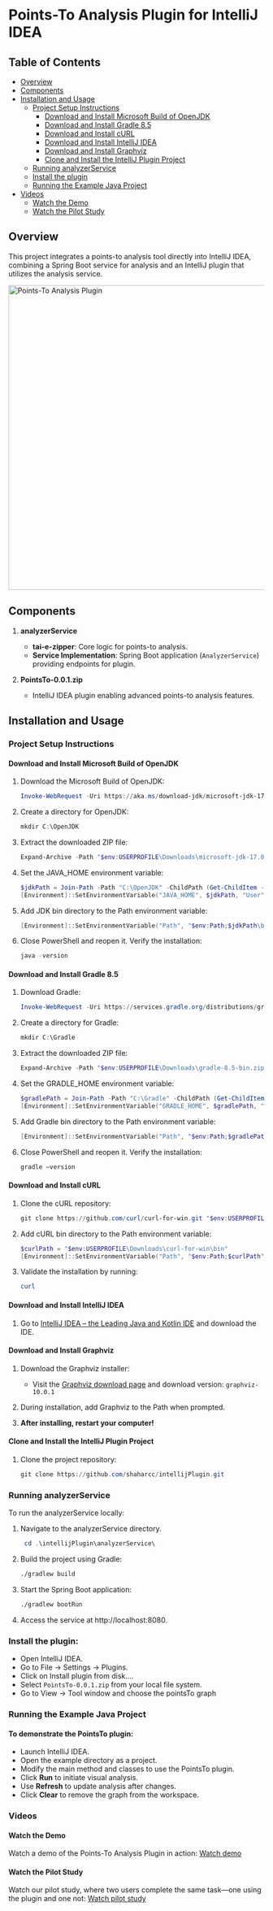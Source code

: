 # Points-To Analysis Plugin for IntelliJ IDEA

## Table of Contents
- [Overview](#overview)
- [Components](#components)
- [Installation and Usage](#installation-and-usage)
  - [Project Setup Instructions](#project-setup-instructions)
    - [Download and Install Microsoft Build of OpenJDK](#download-and-install-microsoft-build-of-openjdk)
    - [Download and Install Gradle 8.5](#download-and-install-gradle-85)
    - [Download and Install cURL](#download-and-install-curl)
    - [Download and Install IntelliJ IDEA](#download-and-install-intellij-idea)
    - [Download and Install Graphviz](#download-and-install-graphviz)
    - [Clone and Install the IntelliJ Plugin Project](#clone-and-install-the-intellij-plugin-project)
  - [Running analyzerService](#running-analyzerservice)
  - [Install the plugin](#install-the-plugin)
  - [Running the Example Java Project](#running-the-example-java-project)
- [Videos](#videos)
  - [Watch the Demo](#watch-the-demo)
  - [Watch the Pilot Study](#watch-the-pilot-study)

## Overview
This project integrates a points-to analysis tool directly into IntelliJ IDEA, combining a Spring Boot service for analysis and an IntelliJ plugin that utilizes the analysis service.


<img src="https://github.com/shaharcc/intellijPlugin/assets/100072700/17d361f0-b881-4123-8945-d0b00c25abe5" alt="Points-To Analysis Plugin" width="600">

## Components
1. **analyzerService**
   - **tai-e-zipper**: Core logic for points-to analysis.
   - **Service Implementation**: Spring Boot application (`AnalyzerService`) providing endpoints for plugin.

2. **PointsTo-0.0.1.zip**
   - IntelliJ IDEA plugin enabling advanced points-to analysis features.

## Installation and Usage

### Project Setup Instructions

#### Download and Install Microsoft Build of OpenJDK

1. Download the Microsoft Build of OpenJDK:
    ```powershell
    Invoke-WebRequest -Uri https://aka.ms/download-jdk/microsoft-jdk-17.0.11-windows-x64.zip -OutFile "$env:USERPROFILE\Downloads\microsoft-jdk-17.0.11-windows-x64.zip"
    ```

2. Create a directory for OpenJDK:
    ```powershell
    mkdir C:\OpenJDK
    ```

3. Extract the downloaded ZIP file:
    ```powershell
    Expand-Archive -Path "$env:USERPROFILE\Downloads\microsoft-jdk-17.0.11-windows-x64.zip" -DestinationPath C:\OpenJDK
    ```

4. Set the JAVA_HOME environment variable:
    ```powershell
    $jdkPath = Join-Path -Path "C:\OpenJDK" -ChildPath (Get-ChildItem -Path "C:\OpenJDK" | Where-Object {$_.PSIsContainer} | Select-Object -First 1).Name
    [Environment]::SetEnvironmentVariable("JAVA_HOME", $jdkPath, "User")
    ```

5. Add JDK bin directory to the Path environment variable:
    ```powershell
    [Environment]::SetEnvironmentVariable("Path", "$env:Path;$jdkPath\bin", "User")
    ```

6. Close PowerShell and reopen it. Verify the installation:
    ```powershell
    java -version
    ```

#### Download and Install Gradle 8.5

1. Download Gradle:
    ```powershell
    Invoke-WebRequest -Uri https://services.gradle.org/distributions/gradle-8.5-bin.zip -OutFile "$env:USERPROFILE\Downloads\gradle-8.5-bin.zip"
    ```

2. Create a directory for Gradle:
    ```powershell
    mkdir C:\Gradle
    ```

3. Extract the downloaded ZIP file:
    ```powershell
    Expand-Archive -Path "$env:USERPROFILE\Downloads\gradle-8.5-bin.zip" -DestinationPath C:\Gradle
    ```

4. Set the GRADLE_HOME environment variable:
    ```powershell
    $gradlePath = Join-Path -Path "C:\Gradle" -ChildPath (Get-ChildItem -Path "C:\Gradle" | Where-Object {$_.PSIsContainer} | Select-Object -First 1).Name
    [Environment]::SetEnvironmentVariable("GRADLE_HOME", $gradlePath, "User")
    ```

5. Add Gradle bin directory to the Path environment variable:
    ```powershell
    [Environment]::SetEnvironmentVariable("Path", "$env:Path;$gradlePath\bin", "User")
    ```

6. Close PowerShell and reopen it. Verify the installation:
    ```powershell
    gradle –version
    ```

#### Download and Install cURL

1. Clone the cURL repository:
    ```powershell
    git clone https://github.com/curl/curl-for-win.git "$env:USERPROFILE\Downloads\curl-for-win"
    ```

2. Add cURL bin directory to the Path environment variable:
    ```powershell
    $curlPath = "$env:USERPROFILE\Downloads\curl-for-win\bin"
    [Environment]::SetEnvironmentVariable("Path", "$env:Path;$curlPath", "User")
    ```

3. Validate the installation by running:
    ```powershell
    curl
    ```

#### Download and Install IntelliJ IDEA

1. Go to [IntelliJ IDEA – the Leading Java and Kotlin IDE](https://www.jetbrains.com/idea/download/) and download the IDE.

#### Download and Install Graphviz

1. Download the Graphviz installer:
   - Visit the [Graphviz download page](https://www.graphviz.org/download/) and download version: `graphviz-10.0.1`

2. During installation, add Graphviz to the Path when prompted.

3. **After installing, restart your computer!**

#### Clone and Install the IntelliJ Plugin Project

1. Clone the project repository:
    ```powershell
    git clone https://github.com/shaharcc/intellijPlugin.git
    ```

### Running analyzerService
To run the analyzerService locally:

1. Navigate to the analyzerService directory.
   ```powershell
    cd .\intellijPlugin\analyzerService\
    ```
2. Build the project using Gradle:
    ```bash
    ./gradlew build
    ```
3. Start the Spring Boot application:
    ```bash
    ./gradlew bootRun
    ```

4. Access the service at http://localhost:8080.

### Install the plugin:
- Open IntelliJ IDEA.
- Go to File -> Settings -> Plugins.
- Click on Install plugin from disk....
- Select `PointsTo-0.0.1.zip` from your local file system.
- Go to View -> Tool window and choose the pointsTo graph


### Running the Example Java Project
#### To demonstrate the PointsTo plugin:
- Launch IntelliJ IDEA.
- Open the example directory as a project.
- Modify the main method and classes to use the PointsTo plugin.
- Click **Run** to initiate visual analysis.
- Use **Refresh** to update analysis after changes.
- Click **Clear** to remove the graph from the workspace.


### Videos

#### Watch the Demo
Watch a demo of the Points-To Analysis Plugin in action: [Watch demo](https://drive.google.com/file/d/1c1ZOMR-tR7XBI-TxKN7dAJn07cPKPT08/view?usp=sharing)


#### Watch the Pilot Study
Watch our pilot study, where two users complete the same task—one using the plugin and one not: [Watch pilot study](https://drive.google.com/file/d/1Y4w5Z7J5_wkD_SPwgwJhdnWJcp7F2Yve/view?usp=sharing)
